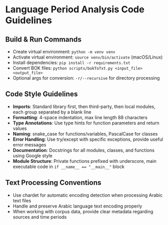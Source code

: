 # Language Period Analysis Code Guidelines

## Build & Run Commands
- Create virtual environment: `python -m venv venv`
- Activate virtual environment: `source venv/bin/activate` (macOS/Linux)
- Install dependencies: `pip install -r requirements.txt`
- Convert BOK files: `python scripts/bokToTxt.py <input_file> <output_file>`
- Optional args for conversion: `-r/--recursive` for directory processing

## Code Style Guidelines
- **Imports**: Standard library first, then third-party, then local modules, each group separated by a blank line
- **Formatting**: 4-space indentation, max line length 88 characters
- **Type Annotations**: Use type hints for function parameters and return values
- **Naming**: snake_case for functions/variables, PascalCase for classes
- **Error Handling**: Use try/except with specific exceptions, provide useful error messages
- **Documentation**: Docstrings for all modules, classes, and functions using Google style
- **Module Structure**: Private functions prefixed with underscore, main executable code in `if __name__ == "__main__"` block

## Text Processing Conventions
- Use chardet for automatic encoding detection when processing Arabic text files
- Handle and preserve Arabic language text encoding properly
- When working with corpus data, provide clear metadata regarding sources and time periods